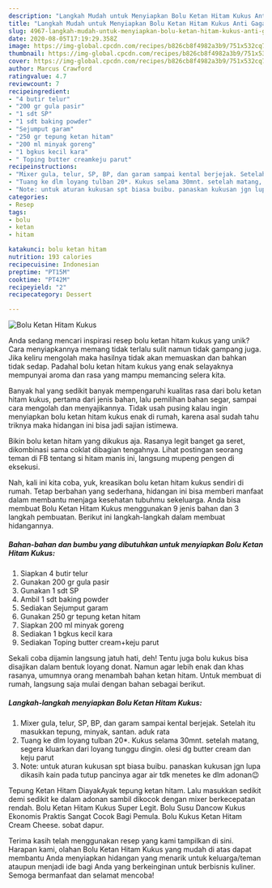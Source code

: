 ```yaml
---
description: "Langkah Mudah untuk Menyiapkan Bolu Ketan Hitam Kukus Anti Gagal"
title: "Langkah Mudah untuk Menyiapkan Bolu Ketan Hitam Kukus Anti Gagal"
slug: 4967-langkah-mudah-untuk-menyiapkan-bolu-ketan-hitam-kukus-anti-gagal
date: 2020-08-05T17:19:29.358Z
image: https://img-global.cpcdn.com/recipes/b826cb8f4982a3b9/751x532cq70/bolu-ketan-hitam-kukus-foto-resep-utama.jpg
thumbnail: https://img-global.cpcdn.com/recipes/b826cb8f4982a3b9/751x532cq70/bolu-ketan-hitam-kukus-foto-resep-utama.jpg
cover: https://img-global.cpcdn.com/recipes/b826cb8f4982a3b9/751x532cq70/bolu-ketan-hitam-kukus-foto-resep-utama.jpg
author: Marcus Crawford
ratingvalue: 4.7
reviewcount: 7
recipeingredient:
- "4 butir telur"
- "200 gr gula pasir"
- "1 sdt SP"
- "1 sdt baking powder"
- "Sejumput garam"
- "250 gr tepung ketan hitam"
- "200 ml minyak goreng"
- "1 bgkus kecil kara"
- " Toping butter creamkeju parut"
recipeinstructions:
- "Mixer gula, telur, SP, BP, dan garam sampai kental berjejak. Setelah itu masukkan tepung, minyak, santan. aduk rata"
- "Tuang ke dlm loyang tulban 20*. Kukus selama 30mnt. setelah matang, segera kluarkan dari loyang tunggu dingin. olesi dg butter cream dan keju parut"
- "Note: untuk aturan kukusan spt biasa buibu. panaskan kukusan jgn lupa dikasih kain pada tutup pancinya agar air tdk menetes ke dlm adonan😉"
categories:
- Resep
tags:
- bolu
- ketan
- hitam

katakunci: bolu ketan hitam 
nutrition: 193 calories
recipecuisine: Indonesian
preptime: "PT15M"
cooktime: "PT42M"
recipeyield: "2"
recipecategory: Dessert

---
```



![Bolu Ketan Hitam Kukus](https://img-global.cpcdn.com/recipes/b826cb8f4982a3b9/751x532cq70/bolu-ketan-hitam-kukus-foto-resep-utama.jpg)

Anda sedang mencari inspirasi resep bolu ketan hitam kukus yang unik? Cara menyiapkannya memang tidak terlalu sulit namun tidak gampang juga. Jika keliru mengolah maka hasilnya tidak akan memuaskan dan bahkan tidak sedap. Padahal bolu ketan hitam kukus yang enak selayaknya mempunyai aroma dan rasa yang mampu memancing selera kita.

Banyak hal yang sedikit banyak mempengaruhi kualitas rasa dari bolu ketan hitam kukus, pertama dari jenis bahan, lalu pemilihan bahan segar, sampai cara mengolah dan menyajikannya. Tidak usah pusing kalau ingin menyiapkan bolu ketan hitam kukus enak di rumah, karena asal sudah tahu triknya maka hidangan ini bisa jadi sajian istimewa.

Bikin bolu ketan hitam yang dikukus aja. Rasanya legit banget ga seret, dikombinasi sama coklat dibagian tengahnya. Lihat postingan seorang teman di FB tentang si hitam manis ini, langsung mupeng pengen di eksekusi.


Nah, kali ini kita coba, yuk, kreasikan bolu ketan hitam kukus sendiri di rumah. Tetap berbahan yang sederhana, hidangan ini bisa memberi manfaat dalam membantu menjaga kesehatan tubuhmu sekeluarga. Anda bisa membuat Bolu Ketan Hitam Kukus menggunakan 9 jenis bahan dan 3 langkah pembuatan. Berikut ini langkah-langkah dalam membuat hidangannya.

<!--inarticleads1-->

##### Bahan-bahan dan bumbu yang dibutuhkan untuk menyiapkan Bolu Ketan Hitam Kukus:

1. Siapkan 4 butir telur
1. Gunakan 200 gr gula pasir
1. Gunakan 1 sdt SP
1. Ambil 1 sdt baking powder
1. Sediakan Sejumput garam
1. Gunakan 250 gr tepung ketan hitam
1. Siapkan 200 ml minyak goreng
1. Sediakan 1 bgkus kecil kara
1. Sediakan  Toping butter cream+keju parut


Sekali coba dijamin langsung jatuh hati, deh! Tentu juga bolu kukus bisa disajikan dalam bentuk loyang donat. Namun agar lebih enak dan khas rasanya, umumnya orang menambah bahan ketan hitam. Untuk membuat di rumah, langsung saja mulai dengan bahan sebagai berikut. 

<!--inarticleads2-->

##### Langkah-langkah menyiapkan Bolu Ketan Hitam Kukus:

1. Mixer gula, telur, SP, BP, dan garam sampai kental berjejak. Setelah itu masukkan tepung, minyak, santan. aduk rata
1. Tuang ke dlm loyang tulban 20*. Kukus selama 30mnt. setelah matang, segera kluarkan dari loyang tunggu dingin. olesi dg butter cream dan keju parut
1. Note: untuk aturan kukusan spt biasa buibu. panaskan kukusan jgn lupa dikasih kain pada tutup pancinya agar air tdk menetes ke dlm adonan😉


Tepung Ketan Hitam DiayakAyak tepung ketan hitam. Lalu masukkan sedikit demi sedikit ke dalam adonan sambil dikocok dengan mixer berkecepatan rendah. Bolu Ketan Hitam Kukus Super Legit. Bolu Susu Dancow Kukus Ekonomis Praktis Sangat Cocok Bagi Pemula. Bolu Kukus Ketan Hitam Cream Cheese. sobat dapur. 

Terima kasih telah menggunakan resep yang kami tampilkan di sini. Harapan kami, olahan Bolu Ketan Hitam Kukus yang mudah di atas dapat membantu Anda menyiapkan hidangan yang menarik untuk keluarga/teman ataupun menjadi ide bagi Anda yang berkeinginan untuk berbisnis kuliner. Semoga bermanfaat dan selamat mencoba!
